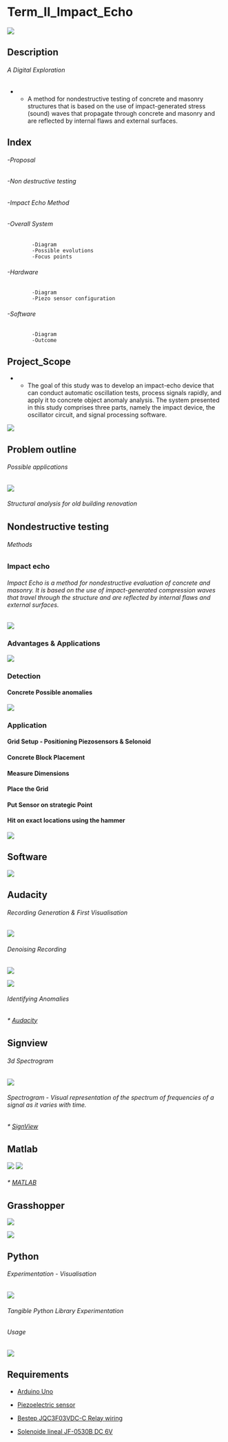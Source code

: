 #  Term_II_Impact_Echo 

![](Impact_Echo_Intro/Mario.gif) 
##    **Description**
######  A Digital Exploration 

   
* * A method for nondestructive testing of concrete and masonry structures that is based on the use of impact-generated stress (sound) waves that propagate through concrete and masonry and are reflected by internal flaws and external surfaces. 




##    Index 

   ###### -Proposal

   ###### -Non destructive testing

   ###### -Impact Echo Method

   ###### -Overall System
            -Diagram
            -Possible evolutions
            -Focus points

   ###### -Hardware
            -Diagram
            -Piezo sensor configuration

   ###### -Software
            -Diagram
            -Outcome



##    Project_Scope

* * The goal of this study was to develop an impact-echo device that can conduct automatic oscillation tests, process signals rapidly, and apply it to concrete object anomaly analysis. The system presented in this study comprises three parts, namely the impact device, the oscillator circuit, and signal processing software.

![](Impact_Echo_Intro/Intro2.jpg)


##  **Problem outline**

######   Possible applications


      
 ![](Impact_Echo_Intro/Post_earthquake_damage_detectionx.jpg)
 ###### Structural analysis for old building renovation
 
 



##    **Nondestructive testing**

######  Methods



### Impact echo
###### Impact Echo is a method for nondestructive evaluation of concrete and masonry. It is based on the use of impact-generated compression waves that travel through the structure and are reflected by internal flaws and external surfaces.
![](Impact_Echo_Intro/Analysis.jpg)


###                     Advantages & Applications


![](Impact_Echo_Intro/Diagrams/adds01.jpg)

 
###                     Detection
####               Concrete Possible anomalies


![](Impact_Echo_Intro/Concrete_Imgs.jpg)

###                     Application
####              Grid Setup - Positioning Piezosensors & Selonoid
#### Concrete Block Placement
#### Measure Dimensions 
#### Place the Grid		
#### Put Sensor on strategic Point
#### Hit on exact locations using the hammer




![](Impact_Echo_Intro/HARDWARE-GIFxxx.gif)

## Software

![](Impact_Echo_Intro/Diagrams/Analysis02.jpg)


## Audacity
###### Recording Generation & First Visualisation 
![](Audacity/Agisoft.gif)


######   Denoising Recording

![](Audacity/200903_ImpactEcho_Concrete_Crack_Detection.png)



![](Audacity/Anomalies01.png)

######   Identifying Anomalies


###### * [Audacity](https://github.com/alx6000/Term_II_Impact_Echo/tree/master/Audacity)

## Signview

###### 3d Spectrogram 
![](SignView/Signview.jpg)
######  Spectrogram - Visual representation of the spectrum of frequencies of a signal as it varies with time. 

###### * [SignView](https://github.com/alx6000/Term_II_Impact_Echo/tree/master/SignView)

## Matlab
![](MATLAB/Matlab_F.png)
![](MATLAB/Matlab_Diagrams.png)

###### * [MATLAB](https://github.com/alx6000/Term_II_Impact_Echo/tree/master/SignView)

## Grasshopper
![](Grasshopper/Diagrams/Matlab_Fs.png)

![](Grasshopper/Diagrams/Crack_02.png)


## Python
###### Experimentation - Visualisation


![](Python/Python_G2.gif)



###### Tangible Python Library Experimentation


######  Usage


![](Python/Python.png)

## **Requirements**

* [Arduino Uno](https://www.amazon.es/Longruner-Tarjeta-Expansi%C3%B3n-Controlador-LK75/dp/B072N4FMRN/ref=sr_1_8?__mk_es_ES=%C3%85M%C3%85%C5%BD%C3%95%C3%91&keywords=grbl&qid=1573215919&sr=8-8&th=1)

* [Piezoelectric sensor ](https://es.rs-online.com/web/p/componentes-de-piezo-buzzer/7474691?cm_mmc=ES-PLA-DS3A-_-google-_-CSS_ES_ES_Componentes_Pasivos-_-Avisadores_Ac%C3%BAsticos_And_Zumbadores_Y_Micr%C3%B3fonos-_-PRODUCT_GROUP&matchtype=&pla-438727075088&&cm_mmc=ES-PLA-_-google-_-XXX_CSS_ES_ES_Componentes_Pasivos-_-Avisadores_Ac%C3%BAsticos_And_Zumbadores_Y_Micr%C3%B3fonos&mkwid=s_dc%7cpcrid%7c397649826388%7cpkw%7c%7cpmt%7c%7cprd%7c7474691&lid=92700049816095795&ds_s_kwgid=58700005447578408&ds_e_product_group_id=438727075088&ds_e_product_store_id=&ds_e_ad_type=pla&ds_s_inventory_feed_id=97700000007471347&gclid=Cj0KCQjw9ZzzBRCKARIsANwXaeLfzyVIcDwIsl4ETDfD9TYQMEL887nJlDW_8vLoKCga47SuXjaDHdwaAlckEALw_wcB&gclsrc=aw.ds)

* [Bestep JQC3F03VDC-C Relay wiring ](https://www.banggood.com/BESTEP-1-Channel-3_3V-Low-Level-Trigger-Relay-Module-Optocoupler-Isolation-Terminal-p-1355736.html)

* [Solenoide lineal JF-0530B DC 6V](https://es.aliexpress.com/item/32777233179.html?src=google&src=google&albch=shopping&acnt=494-037-6276&isdl=y&slnk=&plac=&mtctp=&albbt=Google_7_shopping&aff_platform=google&aff_short_key=UneMJZVf&&albagn=888888&albcp=2047572441&albag=80829465588&trgt=743612850714&crea=es32777233179&netw=u&device=c&gclid=Cj0KCQjw9ZzzBRCKARIsANwXaeJAHvqxwToeQxN1fF6SR_idYwqZ86CJYnfg62FfIt5rNuWJnqDRZcwaAmQmEALw_wcB&gclsrc=aw.ds)


